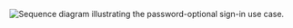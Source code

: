 <div class="full">

![Sequence diagram illustrating the password-optional sign-in use case.](/img/pwd-optional/pwd-optional-sign-in-js-react-summary.png)

</div>
